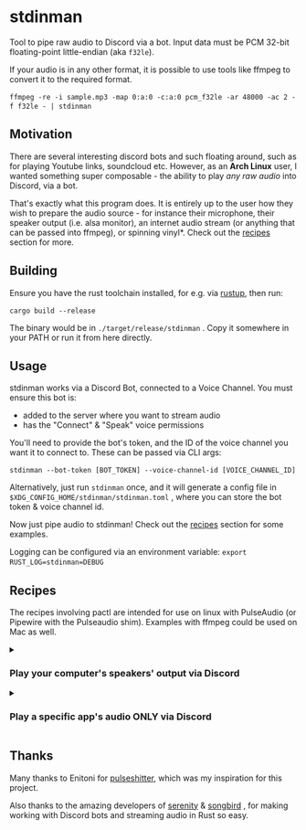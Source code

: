 # stdinman

Tool to pipe raw audio to Discord via a bot. Input data must be PCM 32-bit floating-point little-endian (aka `f32le`).

If your audio is in any other format, it is possible to use tools like ffmpeg to convert it to the required format.

```
ffmpeg -re -i sample.mp3 -map 0:a:0 -c:a:0 pcm_f32le -ar 48000 -ac 2 -f f32le - | stdinman
```

## Motivation

There are several interesting discord bots and such floating around, such as for playing Youtube links, soundcloud etc. However, as an **Arch Linux** user, I wanted something super composable - the ability to play _any raw audio_ into Discord, via a bot.

That's exactly what this program does. It is entirely up to the user how they wish to prepare the audio source - for instance their microphone, their speaker output (i.e. alsa monitor), an internet audio stream (or anything that can be passed into ffmpeg), or spinning vinyl*. Check out the [recipes](#recipes) section for more.

## Building

Ensure you have the rust toolchain installed, for e.g. via [rustup](https://rustup.rs/), then run:

```
cargo build --release
```

The binary would be in `./target/release/stdinman` . Copy it somewhere in your PATH or run it from here directly.

## Usage

stdinman works via a Discord Bot, connected to a Voice Channel. You must ensure this bot is:

* added to the server where you want to stream audio
* has the "Connect" & "Speak" voice permissions

You'll need to provide the bot's token, and the ID of the voice channel you want it to connect to. These can be passed via CLI args:

```
stdinman --bot-token [BOT_TOKEN] --voice-channel-id [VOICE_CHANNEL_ID]
```

Alternatively, just run `stdinman` once, and it will generate a config file in `$XDG_CONFIG_HOME/stdinman/stdinman.toml` , where you can store the bot token & voice channel id.

Now just pipe audio to stdinman! Check out the [recipes](#recipes) section for some examples.

Logging can be configured via an environment variable: `export RUST_LOG=stdinman=DEBUG`

## Recipes

The recipes involving pactl are intended for use on linux with PulseAudio (or Pipewire with the Pulseaudio shim). Examples with ffmpeg could be used on Mac as well.

<details>

<summary><h3>Play your computer's speakers' output via Discord</h3></summary>

_Note: If you're in the VC on the same computer, you would hear a kind of "echo" on the audio - first your headphones / speakers, and then the audio from discord with some latency. In such situations, it is recommended to output the audio to a virtual sink, and then play that via the bot (see the next recipe). This has the additional advantage of sharing a specific application's audio instead of the whole system._

You can use `pactl` to view the monitor input corresponding to your speakers:

```
$ pactl list short sources
77	alsa_output.pci-0000_00_1f.3.3.analog-stereo.monitor	PipeWire	s32le 2ch 48000Hz	SUSPENDED
78	alsa_input.pci-0000_00_1f.3.3.analog-stereo	PipeWire	s32le 2ch 48000Hz	SUSPENDED
```

In this case, `alsa_output.pci-0000_00_1f.3.3.analog-stereo.monitor` is the speakers' monitor. To use it with stdinman:

```
parec -d alsa_output.pci-0000_00_1f.3.3.analog-stereo.monitor --format=float32le --rate=48000 | stdinman
```
</details>

<details>

<summary><h3>Play a specific app's audio ONLY via Discord</h3></summary>

This would route all audio from the app to the virtual sink, who's monitor you can then pass to `stdinman` to stream to Discord.

To do this, we first need to create a virtual sink via `pactl`. You can replace `stdinman-demo` with whatever name you want.

```
pactl load-module module-null-sink media.class=Audio/Sink sink_name=stdinman-demo channel_map=left,right
```

Then, using some GUI like `pavucontrol` , set the output of the program to this new sink: 

![changing the output of a program to the new sink](./assets/select_output.png)

_(Note: you won't be able to hear this application on your normal speakers anymore)_

Then, use this sink's monitor with `parec` and pass the output to stdinman!

```
parec -d stdinman-demo.monitor --format=float32le --rate=48000 | stdinman
```
</details>


## Thanks

Many thanks to Enitoni for [pulseshitter](https://github.com/Enitoni/pulseshitter), which was my inspiration for this project.

Also thanks to the amazing developers of [serenity](https://github.com/serenity-rs/serenity/) & [songbird](https://github.com/serenity-rs/songbird/) , for making working with Discord bots and streaming audio in Rust so easy.
